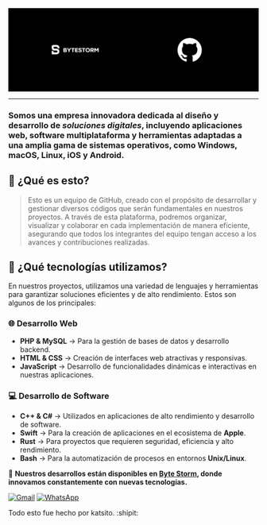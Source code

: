 <img src="banner.png" alt="ilustração de um computador" min-width="400px" width="1500px" align="center">
<hr>

<h3 align="left"> 
Somos una empresa innovadora dedicada al diseño y desarrollo de <i>soluciones digitales</i>, incluyendo aplicaciones web, software multiplataforma y herramientas adaptadas a una amplia gama de sistemas operativos, como <strong>Windows, macOS, Linux, iOS y Android.</strong>
</h3>

## 🦄 ¿Qué es esto?

> Esto es un equipo de GitHub, creado con el propósito de desarrollar y gestionar diversos códigos que serán fundamentales en nuestros proyectos. A través de esta plataforma, podremos organizar, visualizar y colaborar en cada implementación de manera eficiente, asegurando que todos los integrantes del equipo tengan acceso a los avances y contribuciones realizadas.



## 💼 ¿Qué tecnologías utilizamos?

En nuestros proyectos, utilizamos una variedad de lenguajes y herramientas para garantizar soluciones eficientes y de alto rendimiento. Estos son algunos de los principales:

### 🌐 Desarrollo Web  
- **PHP & MySQL** → Para la gestión de bases de datos y desarrollo backend.  
- **HTML & CSS** → Creación de interfaces web atractivas y responsivas.  
- **JavaScript** → Desarrollo de funcionalidades dinámicas e interactivas en nuestras aplicaciones.  

### 💻 Desarrollo de Software  
- **C++ & C#** → Utilizados en aplicaciones de alto rendimiento y desarrollo de software.  
- **Swift** → Para la creación de aplicaciones en el ecosistema de **Apple**.  
- **Rust** → Para proyectos que requieren seguridad, eficiencia y alto rendimiento.  
- **Bash** → Para la automatización de procesos en entornos **Unix/Linux**.  

📌 **Nuestros desarrollos están disponibles en [Byte Storm](https://byte-storm.xyz), donde innovamos constantemente con nuevas tecnologías.**  


<p align="left">
  <a href="mailto:info@byte-storm.xyz" title="Gmail">
  <img src="https://img.shields.io/badge/-Gmail-FF0000?style=flat-square&labelColor=FF0000&logo=gmail&logoColor=white&link=LINK-DO-SEU-GMAIL" alt="Gmail"/></a>
  <a href="mailto:info@byte-storm.xyz" title="WhatsApp">
  <img src="https://img.shields.io/badge/-WhatsApp-25d366?style=flat-square&labelColor=25d366&logo=whatsapp&logoColor=white&link=API-DO-SEU-WHATSAPP" alt="WhatsApp"/></a>
</p>

Todo esto fue hecho por katsito. :shipit: